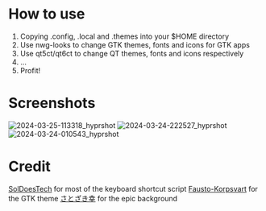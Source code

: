 # How to use

1. Copying .config, .local and .themes into your $HOME directory
2. Use nwg-looks to change GTK themes, fonts and icons for GTK apps
3. Use qt5ct/qt6ct to change QT themes, fonts and icons respectively
4. ...
5. Profit!

# Screenshots
![2024-03-25-113318_hyprshot](https://github.com/Fozzyishere/dotconfig/assets/101717395/59ed6e07-7f8c-4fbf-bac0-0dd20b51255e)
![2024-03-24-222527_hyprshot](https://github.com/Fozzyishere/dotconfig/assets/101717395/e8ae5c35-a036-480f-be92-9f4befb2f028)
![2024-03-24-010543_hyprshot](https://github.com/Fozzyishere/dotconfig/assets/101717395/8a22c9ab-2ec3-439a-8a0b-8789daaa009e)

# Credit

[SolDoesTech](https://github.com/SolDoesTech) for most of the keyboard shortcut script
[Fausto-Korpsvart](https://github.com/Fausto-Korpsvart/Tokyo-Night-GTK-Theme) for the GTK theme
[さとざき幸](https://www.pixiv.net/en/users/73452463) for the epic background
